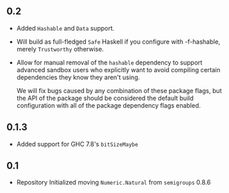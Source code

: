 0.2
---
* Added `Hashable` and `Data` support.
* Will build as full-fledged `Safe` Haskell if you configure with -f-hashable, merely `Trustworthy` otherwise.
* Allow for manual removal of the `hashable` dependency to support advanced sandbox users who explicitly want to avoid compiling certain dependencies
  they know they aren't using.

  We will fix bugs caused by any combination of these package flags, but the API of the package should be considered the default build
  configuration with all of the package dependency flags enabled.

0.1.3
-----
* Added support for GHC 7.8's `bitSizeMaybe`

0.1
---
* Repository Initialized moving `Numeric.Natural` from `semigroups` 0.8.6
